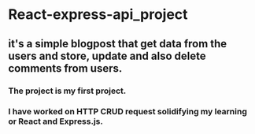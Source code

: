 # React-express-api_project 
## it's a simple blogpost that get data from the users and store, update and also delete comments from users.

### The project is my first project. 
### I have worked on HTTP CRUD request solidifying my learning or React and Express.js.
